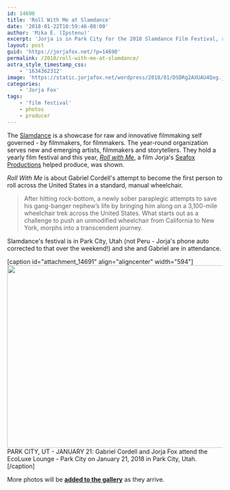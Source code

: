 ```yaml
---
id: 14690
title: 'Roll With Me at Slamdance'
date: '2018-01-22T10:59:46-08:00'
author: 'Mika E. (Ipstenu)'
excerpt: 'Jorja is in Park City for the 2018 Slamdance Film Festival, representing the documentary "Roll With Me"'
layout: post
guid: 'https://jorjafox.net/?p=14690'
permalink: /2018/roll-with-me-at-slamdance/
astra_style_timestamp_css:
    - '1634362312'
image: 'https://static.jorjafox.net/wordpress/2018/01/DSDRg2AXUAU4Qxg.jpg'
categories:
    - 'Jorja Fox'
tags:
    - 'film festival'
    - photos
    - producer
---
```


The <a href="http://slamdance.com">Slamdance</a> is a showcase for raw and innovative filmmaking self governed - by filmmakers, for filmmakers. The year-round organization serves new and emerging artists, filmmakers and storytellers. They hold a yearly film festival and this year, <a href="https://jorjafox.net/library/producer/roll-with-me/">_Roll with Me_</a>, a film Jorja's <a href="https://jorjafox.net/library/seafox/">Seafox Productions</a> helped produce, was shown.

_Roll With Me_ is about Gabriel Cordell's attempt to become the first person to roll across the United States in a standard, manual wheelchair.
<blockquote>After hitting rock-bottom, a newly sober paraplegic attempts to save his gang-banger nephew’s life by bringing him along on a 3,100-mile wheelchair trek across the United States. What starts out as a challenge to push an unmodified wheelchair from California to New York, morphs into a transcendent journey.</blockquote>
Slamdance's festival is in Park City, Utah (not Peru - Jorja's phone auto corrected to that over the weekend!) and she and Gabriel are in attendance.

[caption id="attachment_14691" align="aligncenter" width="594"]<a href="https://jorjafox.net/gallery/pub/filmfest/20180119-slamdance/"><img class="size-full wp-image-14691" src="//static.jorjafox.net/wordpress/2018/01/gabriel-cordell-and-jorja-fox.jpeg" alt="" width="594" height="425" /></a> PARK CITY, UT - JANUARY 21: Gabriel Cordell and Jorja Fox attend the EcoLuxe Lounge - Park City on January 21, 2018 in Park City, Utah.[/caption]

More photos will be **<a href="https://jorjafox.net/gallery/pub/filmfest/20180119-slamdance/">added to the gallery</a>** as they arrive.

